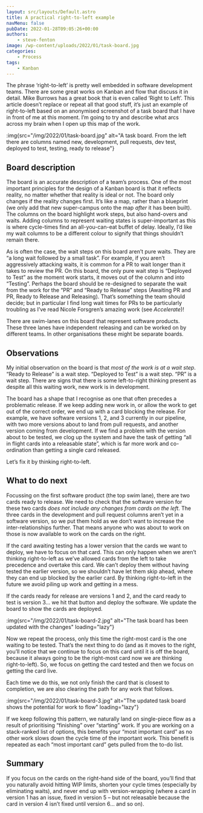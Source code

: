 ```yaml
---
layout: src/layouts/Default.astro
title: A practical right-to-left example
navMenu: false
pubDate: 2022-01-28T09:05:26+00:00
authors:
    - steve-fenton
image: /wp-content/uploads/2022/01/task-board.jpg
categories:
    - Process
tags:
    - Kanban
---
```


The phrase ‘right-to-left’ is pretty well embedded in software development teams. There are some great works on Kanban and flow that discuss it in detail. Mike Burrows has a great book that is even called ‘Right to Left’. This article doesn’t replace or repeat all that good stuff, it’s just an example of right-to-left based on an anonymised screenshot of a task board that I have in front of me at this moment. I’m going to try and describe what arcs across my brain when I open up this map of the work.

:img{src="/img/2022/01/task-board.jpg" alt="A task board. From the left there are columns named new, development, pull requests, dev test, deployed to test, testing, ready to release"}

## Board description

The board is an accurate description of a team’s process. One of the most important principles for the design of a Kanban board is that it reflects reality, no matter whether that reality is ideal or not. The board only changes if the reality changes first. It’s like a map, rather than a blueprint (we only add that new super-campus onto the map *after* it has been built). The columns on the board highlight work steps, but also hand-overs and waits. Adding columns to represent waiting states is super-important as this is where cycle-times find an all-you-can-eat buffet of delay. Ideally, I’d like my wait columns to be a different colour to signify that things shouldn’t remain there.

As is often the case, the wait steps on this board aren’t pure waits. They are “a long wait followed by a small task”. For example, if you aren’t aggressively attacking waits, it is common for a PR to wait longer than it takes to review the PR. On this board, the only pure wait step is “Deployed to Test” as the moment work starts, it moves out of the column and into “Testing”. Perhaps the board should be re-designed to separate the wait from the work for the “PR” and “Ready to Release” steps (Awaiting PR and PR, Ready to Release and Releasing). That’s something the team should decide; but in particular I find long wait times for PRs to be particularly troubling as I’ve read Nicole Forsgren’s amazing work (see *Accelerate*)!

There are swim-lanes on this board that represent software products. These three lanes have independent releasing and can be worked on by different teams. In other organisations these might be separate boards.

## Observations

My initial observation on the board is that *most of the work is at a wait step*. “Ready to Release” is a wait step. “Deployed to Test” is a wait step. “PR” is a wait step. There are signs that there is some left-to-right thinking present as despite all this waiting work, new work is in development.

The board has a shape that I recognise as one that often precedes a problematic release. If we keep adding new work in, or allow the work to get out of the correct order, we end up with a card blocking the release. For example, we have software versions 1, 2, and 3 currently in our pipeline, with two more versions about to land from pull requests, and another version coming from development. If we find a problem with the version about to be tested, we clog up the system and have the task of getting “all in flight cards into a releasable state”, which is far more work and co-ordination than getting a single card released.

Let’s fix it by thinking right-to-left.

## What to do next

Focussing on the first software product (the top swim lane), there are two cards ready to release. We need to check that the software version for these two cards *does not include any changes from cards on the left*. The three cards in the development and pull request columns aren’t yet in a software version, so we put them hold as we don’t want to increase the inter-relationships further. That means anyone who was about to work on those is now available to work on the cards on the right.

If the card awaiting testing has a lower version that the cards we want to deploy, we have to focus on that card. This can only happen when we aren’t thinking right-to-left as we’ve allowed cards from the left to take precedence and overtake this card. We can’t deploy them without having tested the earlier version, so we shouldn’t have let them skip ahead, where they can end up blocked by the earlier card. By thinking right-to-left in the future we avoid piling up work and getting in a mess.

If the cards ready for release are versions 1 and 2, and the card ready to test is version 3… we hit that button and deploy the software. We update the board to show the cards are deployed.

:img{src="/img/2022/01/task-board-2.jpg" alt="The task board has been updated with the changes" loading="lazy"}

Now we repeat the process, only this time the right-most card is the one waiting to be tested. That’s the next thing to do (and as it moves to the right, you’ll notice that we continue to focus on this card until it is off the board, because it always going to be the right-most card now we are thinking right-to-left). So, we focus on getting the card tested and then we focus on getting the card live.

Each time we do this, we not only finish the card that is closest to completion, we are also clearing the path for any work that follows.

:img{src="/img/2022/01/task-board-3.jpg" alt="The updated task board shows the potential for work to flow" loading="lazy"}

If we keep following this pattern, we naturally land on single-piece flow as a result of prioritising “finishing” over “starting” work. If you are working on a stack-ranked list of options, this benefits your “most important card” as no other work slows down the cycle time of the important work. This benefit is repeated as each “most important card” gets pulled from the to-do list.

## Summary

If you focus on the cards on the right-hand side of the board, you’ll find that you naturally avoid hitting WIP limits, shorten your cycle times (especially by eliminating waits), and never end up with version-wrapping (where a card in version 1 has an issue, fixed in version 5 – but not releasable because the card in version 4 isn’t fixed until version 6… and so on).